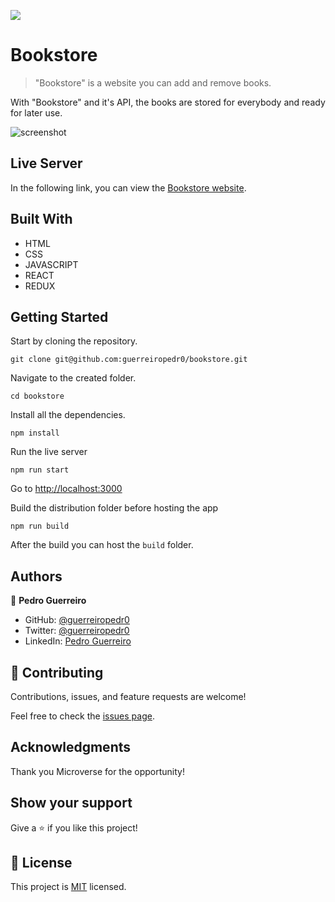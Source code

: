 ![](https://img.shields.io/badge/Microverse-blueviolet)

# Bookstore

> "Bookstore" is a website you can add and remove books.

With "Bookstore" and it's API, the books are stored for everybody and ready for later use.

![screenshot](https://i.ibb.co/mth8tZL/preview-1.png)

## Live Server

In the following link, you can view the [Bookstore website](https://guerreiropedr0-bookstore.netlify.app).

## Built With

- HTML
- CSS
- JAVASCRIPT
- REACT
- REDUX

## Getting Started

Start by cloning the repository.

`git clone git@github.com:guerreiropedr0/bookstore.git`

Navigate to the created folder.

`cd bookstore`

Install all the dependencies.

`npm install`

Run the live server

`npm run start`

Go to [http://localhost:3000](http://localhost:3000)

Build the distribution folder before hosting the app

`npm run build`

After the build you can host the `build` folder.

## Authors

👤 **Pedro Guerreiro**

- GitHub: [@guerreiropedr0](https://github.com/guerreiropedr0)
- Twitter: [@guerreiropedr0](https://twitter.com/guerreiropedr0)
- LinkedIn: [Pedro Guerreiro](https://www.linkedin.com/in/guerreiropedr0/)

## 🤝 Contributing

Contributions, issues, and feature requests are welcome!

Feel free to check the [issues page](../../issues/).

## Acknowledgments

Thank you Microverse for the opportunity!

## Show your support

Give a ⭐️ if you like this project!

## 📝 License

This project is [MIT](./MIT.md) licensed.
